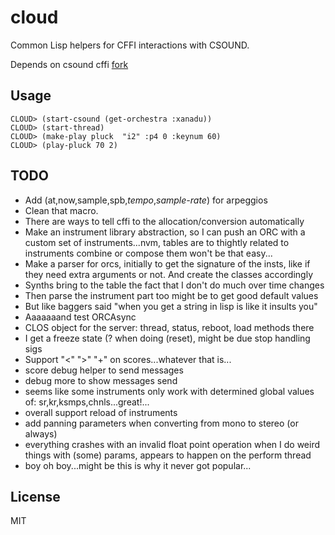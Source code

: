 # cloud

Common Lisp helpers for CFFI interactions with CSOUND.

Depends on csound cffi [fork](https://github.com/azimut/csound)

## Usage
```
CLOUD> (start-csound (get-orchestra :xanadu))
CLOUD> (start-thread)
CLOUD> (make-play pluck  "i2" :p4 0 :keynum 60)
CLOUD> (play-pluck 70 2)
```

## TODO

- Add (at,now,sample,spb,*tempo*,*sample-rate*) for arpeggios
- Clean that macro.
- There are ways to tell cffi to the allocation/conversion automatically
- Make an instrument library abstraction, so I can push an ORC with a custom set of instruments...nvm, tables are to thightly related to instruments combine or compose them won't be that easy...
- Make a parser for orcs, initially to get the signature of the insts, like if they need extra arguments or not. And create the classes accordingly
- Synths bring to the table the fact that I don't do much over time changes
- Then parse the instrument part too might be to get good default values
- But like baggers said "when you get a string in lisp is like it insults you"
- Aaaaaaand test ORCAsync
- CLOS object for the server: thread, status, reboot, load methods there
- I get a freeze state (? when doing (reset), might be due stop handling sigs
- Support "<" ">" "+" on scores...whatever that is...
- score debug helper to send messages
- debug more to show messages send
- seems like some instruments only work with determined global values of: sr,kr,ksmps,chnls...great!...
- overall support reload of instruments
- add panning parameters when converting from mono to stereo (or always)
- everything crashes with an invalid float point operation when I do weird
things with (some) params, appears to happen on the perform thread
- boy oh boy...might be this is why it never got popular...

## License

MIT

